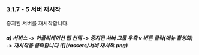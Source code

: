 ### 3.1.7 - 5 서버 재시작

중지된 서버를 재시작합니다.

##### a\) 서비스 -&gt; 어플리케이션 맵 선택 -&gt; 중지된 서버 그룹 우측 v 버튼 클릭\(메뉴 활성화\) -&gt; 재시작을 클릭합니다.![](/assets/서버 재시작.png)



